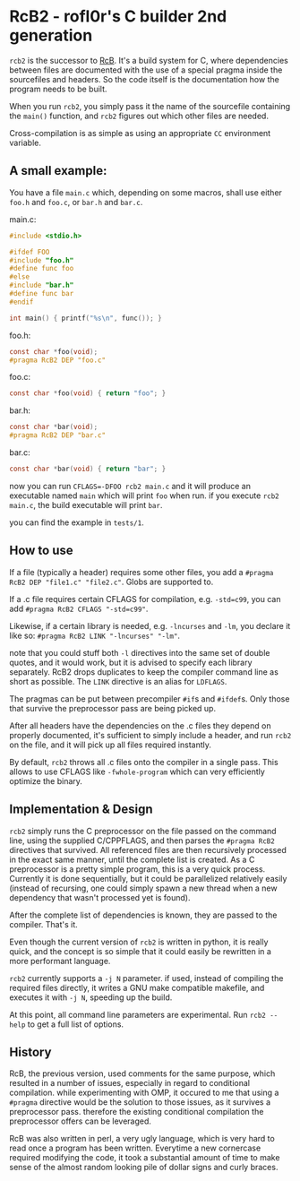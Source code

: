 RcB2 - rofl0r's C builder 2nd generation
========================================

`rcb2` is the successor to [RcB](https://github.com/rofl0r/rcb).
It's a build system for C, where dependencies between files are documented with
the use of a special pragma inside the sourcefiles and headers.
So the code itself is the documentation how the program needs to be built.

When you run `rcb2`, you simply pass it the name of the sourcefile containing
the `main()` function, and `rcb2` figures out which other files are needed.

Cross-compilation is as simple as using an appropriate `CC` environment
variable.

## A small example:

You have a file `main.c` which, depending on some macros, shall use either
`foo.h` and `foo.c`, or `bar.h` and `bar.c`.

main.c:
```c
#include <stdio.h>

#ifdef FOO
#include "foo.h"
#define func foo
#else
#include "bar.h"
#define func bar
#endif

int main() { printf("%s\n", func()); }

```

foo.h:
```c
const char *foo(void);
#pragma RcB2 DEP "foo.c"
```

foo.c:
```c
const char *foo(void) { return "foo"; }
```

bar.h:
```c
const char *bar(void);
#pragma RcB2 DEP "bar.c"
```
bar.c:
```c
const char *bar(void) { return "bar"; }
```

now you can run `CFLAGS=-DFOO rcb2 main.c` and it will produce an executable
named `main` which will print `foo` when run.
if you execute `rcb2 main.c`, the build executable will print `bar`.

you can find the example in `tests/1`.

## How to use

If a file (typically a header) requires some other files, you add a
`#pragma RcB2 DEP "file1.c" "file2.c"`. Globs are supported to.

If a .c file requires certain CFLAGS for compilation, e.g. `-std=c99`, you can
add `#pragma RcB2 CFLAGS "-std=c99"`.

Likewise, if a certain library is needed, e.g. `-lncurses` and `-lm`, you
declare it like so: `#pragma RcB2 LINK "-lncurses" "-lm"`.

note that you could stuff both `-l` directives into the same set of double
quotes, and it would work, but it is advised to specify each library separately.
RcB2 drops duplicates to keep the compiler command line as short as possible.
The `LINK` directive is an alias for `LDFLAGS`.

The pragmas can be put between precompiler `#if`s and `#ifdef`s. Only those that
survive the preprocessor pass are being picked up.

After all headers have the dependencies on the .c files they depend on properly
documented, it's sufficient to simply include a header, and run `rcb2` on the
file, and it will pick up all files required instantly.

By default, `rcb2` throws all .c files onto the compiler in a single pass.
This allows to use CFLAGS like `-fwhole-program` which can very efficiently
optimize the binary.

## Implementation & Design

`rcb2` simply runs the C preprocessor on the file passed on the command line,
using the supplied C/CPPFLAGS, and then parses the `#pragma RcB2` directives
that survived. All referenced files are then recursively processed in the exact
same manner, until the complete list is created. As a C preprocessor is a pretty
simple program, this is a very quick process.
Currently it is done sequentially, but it could be parallelized relatively
easily (instead of recursing, one could simply spawn a new thread when a new
dependency that wasn't processed yet is found).

After the complete list of dependencies is known, they are passed to the
compiler. That's it.

Even though the current version of `rcb2` is written in python, it is really
quick, and the concept is so simple that it could easily be rewritten in a more
performant language.

`rcb2` currently supports a `-j N` parameter. if used, instead of compiling the
required files directly, it writes a GNU make compatible makefile, and executes
it with `-j N`, speeding up the build.

At this point, all command line parameters are experimental.
Run `rcb2 --help` to get a full list of options.

## History

RcB, the previous version, used comments for the same purpose, which resulted in
a number of issues, especially in regard to conditional compilation.
while experimenting with OMP, it occured to me that using a `#pragma`
directive would be the solution to those issues, as it survives a preprocessor
pass. therefore the existing conditional compilation the preprocessor offers can
be leveraged.

RcB was also written in perl, a very ugly language, which is very hard to read
once a program has been written. Everytime a new cornercase required modifying
the code, it took a substantial amount of time to make sense of the almost
random looking pile of dollar signs and curly braces.
